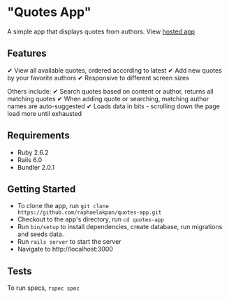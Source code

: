 # "Quotes App"

A simple app that displays quotes from authors. View [hosted app](https://a-quotes-app.herokuapp.com/)

## Features
✔︎ View all available quotes, ordered according to latest
✔︎ Add new quotes by your favorite authors
✔ Responsive to different screen sizes

Others include:
✔︎ Search quotes based on content or author, returns all matching quotes
✔︎ When adding quote or searching, matching author names are auto-suggested
✔︎ Loads data in bits - scrolling down the page load more until exhausted

## Requirements
- Ruby 2.6.2
- Rails 6.0
- Bundler 2.0.1

## Getting Started
- To clone the app, run `git clone https://github.com/raphaelakpan/quotes-app.git`
- Checkout to the app's directory, run `cd quotes-app`
- Run `bin/setup` to install dependencies, create database, run migrations and seeds data.
- Run `rails server` to start the server
- Navigate to http://localhost:3000

## Tests
To run specs, `rspec spec`
